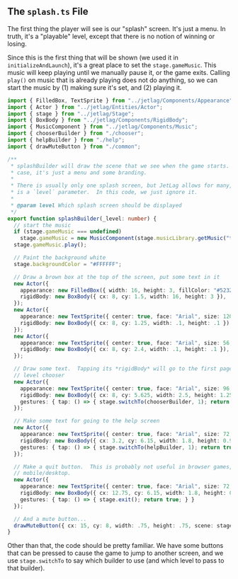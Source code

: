 ## The `splash.ts` File

The first thing the player will see is our "splash" screen.  It's just a menu.
In truth, it's a "playable" level, except that there is no notion of winning or
losing.

Since this is the first thing that will be shown (we used it in
`initializeAndLaunch`), it's a great place to set the `stage.gameMusic`.  This
music will keep playing until we manually pause it, or the game exits.  Calling
`play()` on music that is already playing does not do anything, so we can start
the music by (1) making sure it's set, and (2) playing it.

```typescript
import { FilledBox, TextSprite } from "../jetlag/Components/Appearance";
import { Actor } from "../jetlag/Entities/Actor";
import { stage } from "../jetlag/Stage";
import { BoxBody } from "../jetlag/Components/RigidBody";
import { MusicComponent } from "../jetlag/Components/Music";
import { chooserBuilder } from "./chooser";
import { helpBuilder } from "./help";
import { drawMuteButton } from "./common";

/**
 * splashBuilder will draw the scene that we see when the game starts. In our
 * case, it's just a menu and some branding.
 *
 * There is usually only one splash screen, but JetLag allows for many, so there
 * is a `level` parameter.  In this code, we just ignore it.
 *
 * @param level Which splash screen should be displayed
 */
export function splashBuilder(_level: number) {
  // start the music
  if (stage.gameMusic === undefined)
    stage.gameMusic = new MusicComponent(stage.musicLibrary.getMusic("tune2.ogg"));
  stage.gameMusic.play();

  // Paint the background white
  stage.backgroundColor = "#FFFFFF";

  // Draw a brown box at the top of the screen, put some text in it
  new Actor({
    appearance: new FilledBox({ width: 16, height: 3, fillColor: "#523216" }),
    rigidBody: new BoxBody({ cx: 8, cy: 1.5, width: 16, height: 3 }),
  });
  new Actor({
    appearance: new TextSprite({ center: true, face: "Arial", size: 120, color: "#FFFFFF" }, "JetLag Demo"),
    rigidBody: new BoxBody({ cx: 8, cy: 1.25, width: .1, height: .1 }),
  });
  new Actor({
    appearance: new TextSprite({ center: true, face: "Arial", size: 56, color: "#FFFFFF" }, "2D Games for Web and Mobile"),
    rigidBody: new BoxBody({ cx: 8, cy: 2.4, width: .1, height: .1 }),
  });

  // Draw some text.  Tapping its *rigidBody* will go to the first page of the
  // level chooser
  new Actor({
    appearance: new TextSprite({ center: true, face: "Arial", size: 96, color: "#000000" }, "Play"),
    rigidBody: new BoxBody({ cx: 8, cy: 5.625, width: 2.5, height: 1.25 }),
    gestures: { tap: () => { stage.switchTo(chooserBuilder, 1); return true; } }
  });

  // Make some text for going to the help screen
  new Actor({
    appearance: new TextSprite({ center: true, face: "Arial", size: 72, color: "#000000" }, "Help"),
    rigidBody: new BoxBody({ cx: 3.2, cy: 6.15, width: 1.8, height: 0.9 }),
    gestures: { tap: () => { stage.switchTo(helpBuilder, 1); return true; } }
  });

  // Make a quit button.  This is probably not useful in browser games, only
  // mobile/desktop.
  new Actor({
    appearance: new TextSprite({ center: true, face: "Arial", size: 72, color: "#000000" }, "Quit"),
    rigidBody: new BoxBody({ cx: 12.75, cy: 6.15, width: 1.8, height: 0.9 }),
    gestures: { tap: () => { stage.exit(); return true; } }
  });

  // And a mute button...
  drawMuteButton({ cx: 15, cy: 8, width: .75, height: .75, scene: stage.world });
}
```

Other than that, the code should be pretty familiar.  We have some buttons that
can be pressed to cause the game to jump to another screen, and we use
`stage.switchTo` to say which builder to use (and which level to pass to that
builder).
